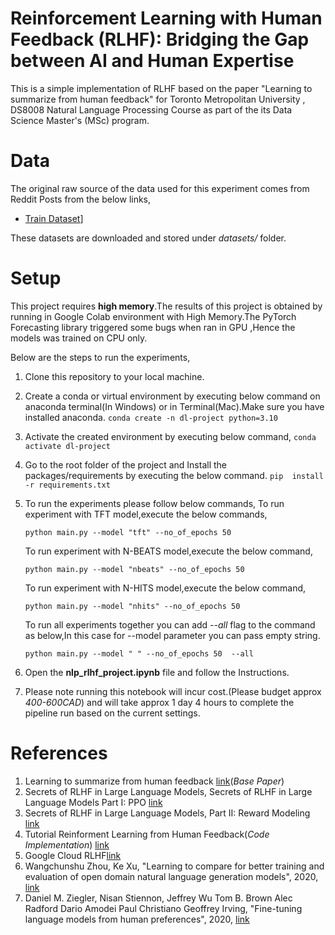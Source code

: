 # Reinforcement Learning with Human Feedback (RLHF): Bridging the Gap between AI and Human Expertise

This is a simple implementation of RLHF based on the  paper "Learning to summarize from human feedback" for Toronto Metropolitan University , DS8008 Natural Language Processing Course as part of the its Data Science Master's (MSc) program.

# Data

The original raw source of the data used for this experiment comes from Reddit Posts from the below links,

* [Train Dataset]([[https://openaipublic.blob.core.windows.net/summarize-from-feedback/datasets/tldr_3_filtered/train.jsonl](https://www.kaggle.com/competitions/rossmann-store-sales/data))]

These datasets are downloaded and stored under *datasets/* folder.

# Setup

This project requires **high memory**.The results of this project is obtained by running in Google Colab environment with High Memory.The PyTorch Forecasting library triggered some bugs when ran in GPU ,Hence the models was trained on CPU only.

Below are the steps to run the experiments,

1. Clone this repository to your local machine.
2. Create a conda or virtual environment by executing below command on anaconda terminal(In Windows) or in Terminal(Mac).Make sure you have installed anaconda.
   ```conda create -n dl-project python=3.10```
3. Activate the created environment by executing below command,
   ```conda activate dl-project```
5. Go to the root folder of the project and Install the packages/requirements by executing the below command.
   ```pip  install -r requirements.txt```
7. To run the experiments please follow below commands,
   To run experiment with TFT model,execute the below commands,
   ```
   python main.py --model "tft" --no_of_epochs 50  
   ```
   To run experiment with N-BEATS model,execute the below command,
   ```
   python main.py --model "nbeats" --no_of_epochs 50  
   ```
   To run experiment with N-HITS model,execute the below command,
   ```
   python main.py --model "nhits" --no_of_epochs 50  
   ```
   To run all experiments together you can add *--all* flag to the command as below,In this case for --model parameter you can pass empty string.
   ```
   python main.py --model " " --no_of_epochs 50  --all
   ```
   
9. Open the **nlp_rlhf_project.ipynb** file and follow the Instructions.
10. Please note running this notebook will incur cost.(Please budget approx *400-600CAD*) and will take approx 1 day 4 hours to complete the pipeline run based on the current settings. 


# References

1. Learning to summarize from human feedback [link](https://arxiv.org/abs/2009.01325)(*Base Paper*)
2. Secrets of RLHF in Large Language Models, Secrets of RLHF in Large Language Models Part I: PPO [link]( https://arxiv.org/pdf/2307.04964.pdf)
3. Secrets of RLHF in Large Language Models, Part II: Reward Modeling [link](https://arxiv.org/pdf/2401.06080.pdf)
4. Tutorial Reinforment Learning from Human Feedback(*Code Implementation*) [link](https://learn.deeplearning.ai/reinforcement-learning-from-human-feedback)
5. Google Cloud RLHF[link](https://cloud.google.com/vertex-ai/generative-ai/docs/models/tune-text-models-rlhf)
6. Wangchunshu Zhou, Ke Xu, "Learning to compare for better training and evaluation of open domain natural language generation models", 2020, [link](https://arxiv.org/pdf/2002.05058.pdf)
7. Daniel M. Ziegler, Nisan Stiennon, Jeffrey Wu Tom B. Brown Alec Radford Dario Amodei Paul Christiano Geoffrey Irving, "Fine-tuning language models from human preferences", 2020, [link](https://arxiv.org/pdf/1909.08593.pdf)
   
